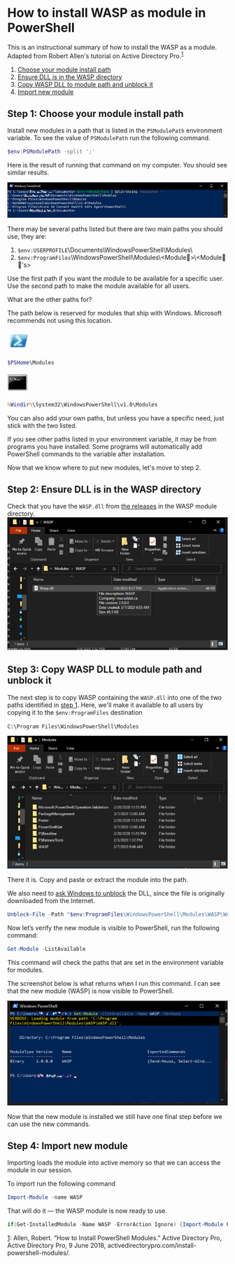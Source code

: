 # How to install WASP as module in PowerShell

This is an instructional summary of how to install the WASP as a module. Adapted from Robert Allen's tutorial on Active Directory Pro.<a name="one"></a><sup>[1](#allen)</sup>

 1. [Choose your module install path](#step-1-choose-your-module-install-path)
 2. [Ensure DLL is in the WASP directory](#step-2-ensure-dll-is-in-the-wasp-directory)
 3. [Copy WASP DLL to module path and unblock it](#step-3-copy-wasp-dll-to-module-path-and-unblock-it)
 4. [Import new module](#step-4-import-new-module)

## Step 1: Choose your module install path

Install new modules in a path that is listed in the `PSModulePath` environment variable. To see the value of `PSModulePath` run the following command.

```powershell
$env:PSModulePath -split ';'
```

Here is the result of running that command on my computer. You should see similar results.

[![`$env:ProgramFiles`\WindowsPowerShell\Modules\<Module Folder>\<Module Files>](powershell-env2.png)](powershell-env2.png)

There may be several paths listed but there are two main paths you should use, they are:

1. `$env:USERPROFILE`\Documents\WindowsPowerShell\Modules\
2. `$env:ProgramFiles`\WindowsPowerShell\Modules\\&lt;Module📁&gt;\\&lt;Module📃📄's&gt;

Use the first path if you want the module to be available for a specific user. Use the second path to make the module available for all users.

What are the other paths for?

The path below is reserved for modules that ship with Windows. Microsoft recommends not using this location.

![PowerShell](Windows_PowerShell_icon-48x48.png)

```powershell
$PSHome\Modules
```

![CMD](Cmd_icon.png)

```cmd
%Windir%\System32\WindowsPowerShell\v1.0\Modules
```

You can also add your own paths, but unless you have a specific need, just stick with the two listed.

If you see other paths listed in your environment variable, it may be from programs you have installed. Some programs will automatically add PowerShell commands to the variable after installation.

Now that we know where to put new modules, let's move to step 2.

## Step 2: Ensure DLL is in the WASP directory

Check that you have the `WASP.dll` from [the releases](/releases) in the WASP module directory. 
![DLL in WASP module path](dll.png)

## Step 3: Copy WASP DLL to module path and unblock it

The next step is to copy WASP containing the `WASP.dll` into one of the two paths identified in [step 1](#step-1-determine-the-install-path). Here, we'll make it available to all users by copying it to the `$env:ProgramFiles` destination

`C:\Program Files\WindowsPowerShell\Modules`

[![Powershell Module Install](modules.png)](modules.png)

There it is. Copy and paste or extract the module into the path.

We also need to [ask Windows to unblock](https://docs.microsoft.com/en-us/powershell/module/microsoft.powershell.utility/unblock-file) the DLL, since the file is originally downloaded from the Internet.

```powershell
Unblock-File -Path "$env:ProgramFiles\WindowsPowerShell\Modules\WASP\WASP.dll"
```

Now let’s verify the new module is visible to PowerShell, run the following command:

```powershell
Get-Module -ListAvailable
```

This command will check the paths that are set in the environment variable for modules.

The screenshot below is what returns when I run this command. I can see that the new module (WASP) is now visible to PowerShell.

[![Result of list modules](listed.png)](listed.png)

Now that the new module is installed we still have one final step before we can use the new commands.

## Step 4: Import new module

Importing loads the module into active memory so that we can access the module in our session.

To import run the following command

```powershell
Import-Module -name WASP
```

That will do it &mdash; the WASP module is now ready to use.

```powershell
if(Get-InstalledModule -Name WASP -ErrorAction Ignore) {Import-Module PSReleaseTools; Install-PSPreview -mode Passive} else {$false}
```

<a name="allen" href="one">1</a>:
Allen, Robert. “How to Install PowerShell Modules.” Active Directory Pro, Active Directory Pro, 9 June 2018, activedirectorypro.com/install-powershell-modules/.
